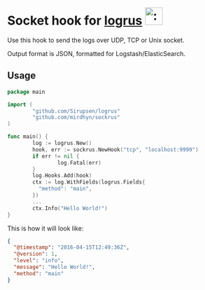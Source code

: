 # Socket hook for [logrus](https://github.com/Sirupsen/logrus) <img src="http://i.imgur.com/hTeVwmJ.png" width="40" height="40" alt=":walrus:" class="emoji" title=":walrus:" />
Use this hook to send the logs over UDP, TCP or Unix socket.

Output format is JSON, formatted for Logstash/ElasticSearch.

## Usage

```go
package main

import (
        "github.com/Sirupsen/logrus"
        "github.com/mirdhyn/sockrus"
)

func main() {
        log := logrus.New()
        hook, err := sockrus.NewHook("tcp", "localhost:9999")
        if err != nil {
                log.Fatal(err)
        }
        log.Hooks.Add(hook)
        ctx := log.WithFields(logrus.Fields{
          "method": "main",
        })
        ...
        ctx.Info("Hello World!")
}
```

This is how it will look like:

```json
{
  "@timestamp": "2016-04-15T12:49:36Z",
  "@version": 1,
  "level": "info",
  "message": "Hello World!",
  "method": "main"
}
```
